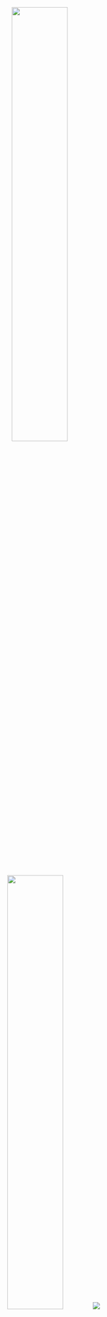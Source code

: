 <p align="center">
  <img height="50%" width="auto" src ="https://github-readme-stats.vercel.app/api?username=aelgees&show_icons=true&count_private=true&theme=darcula&hide_border=true&hide=issues,contribs&bg_color=00000000">
  <img height="50%" width="auto" src ="https://github-readme-stats.vercel.app/api/top-langs/?username=aelgees&layout=compact&hide_border=true&theme=darcula&bg_color=00000000&langs_count=6&hide=jupyter%20notebook,tex,css,php">
  <img src ="https://github-readme-streak-stats.herokuapp.com?user=aelgees&theme=darcula&hide_border=true&background=FFFFFF00">
  <br>
  <br>
</p>
